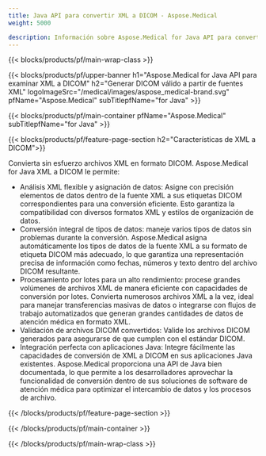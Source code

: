 ```yaml
---
title: Java API para convertir XML a DICOM - Aspose.Medical
weight: 5000

description: Información sobre Aspose.Medical for Java API para convertir XML a DICOM
---
```


{{< blocks/products/pf/main-wrap-class >}}

{{< blocks/products/pf/upper-banner h1="Aspose.Medical for Java API para examinar XML a DICOM" h2="Generar DICOM válido a partir de fuentes XML" logoImageSrc="/medical/images/aspose_medical-brand.svg" pfName="Aspose.Medical" subTitlepfName="for Java" >}}

{{< blocks/products/pf/main-container pfName="Aspose.Medical" subTitlepfName="for Java" >}}

{{< blocks/products/pf/feature-page-section h2="Características de XML a DICOM">}}

<p>Convierta sin esfuerzo archivos XML en formato DICOM. Aspose.Medical for Java XML a DICOM le permite:</p>

<ul>
<li>Análisis XML flexible y asignación de datos: Asigne con precisión elementos de datos dentro de la fuente XML a sus etiquetas DICOM correspondientes para una conversión eficiente. Esto garantiza la compatibilidad con diversos formatos XML y estilos de organización de datos.</li>
<li>Conversión integral de tipos de datos: maneje varios tipos de datos sin problemas durante la conversión. Aspose.Medical asigna automáticamente los tipos de datos de la fuente XML a su formato de etiqueta DICOM más adecuado, lo que garantiza una representación precisa de información como fechas, números y texto dentro del archivo DICOM resultante.</li>
<li>Procesamiento por lotes para un alto rendimiento: procese grandes volúmenes de archivos XML de manera eficiente con capacidades de conversión por lotes. Convierta numerosos archivos XML a la vez, ideal para manejar transferencias masivas de datos o integrarse con flujos de trabajo automatizados que generan grandes cantidades de datos de atención médica en formato XML.</li>
<li>Validación de archivos DICOM convertidos: Valide los archivos DICOM generados para asegurarse de que cumplen con el estándar DICOM.</li>
<li>Integración perfecta con aplicaciones Java: Integre fácilmente las capacidades de conversión de XML a DICOM en sus aplicaciones Java existentes. Aspose.Medical proporciona una API de Java bien documentada, lo que permite a los desarrolladores aprovechar la funcionalidad de conversión dentro de sus soluciones de software de atención médica para optimizar el intercambio de datos y los procesos de archivo.</li>
</ul>

{{< /blocks/products/pf/feature-page-section >}}

{{< /blocks/products/pf/main-container >}}

{{< /blocks/products/pf/main-wrap-class >}}
